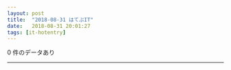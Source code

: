 ```yaml
---
layout: post
title:  "2018-08-31 はてぶIT"
date:   2018-08-31 20:01:27
tags: [it-hotentry]
---
```

0 件のデータあり

<hr>
